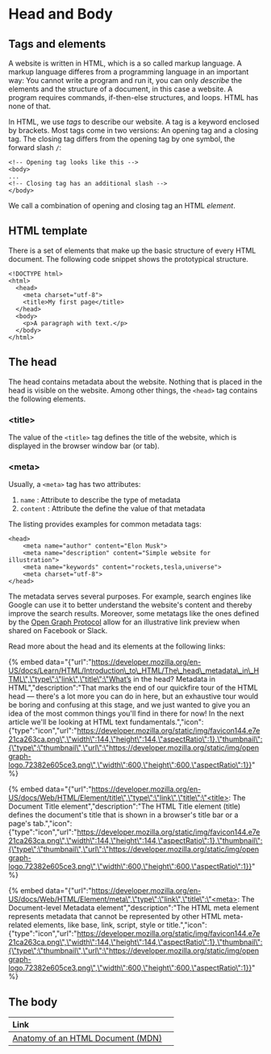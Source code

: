# Head and Body

## Tags and elements

A website is written in HTML, which is a so called markup language. A markup language differes from a programming language in an important way: You cannot write a program and run it, you can only _describe_ the elements and the structure of a document, in this case a website. A program requires commands, if-then-else structures, and loops. HTML has none of that.

In HTML, we use _tags_ to describe our website. A tag is a keyword enclosed by brackets. Most tags come in two versions: An opening tag and a closing tag. The closing tag differs from the opening tag by one symbol, the forward slash `/`:

```markup
<!-- Opening tag looks like this -->
<body>
...
<!-- Closing tag has an additional slash -->
</body>
```

We call a combination of opening and closing tag an HTML _element_.

## HTML template

There is a set of elements that make up the basic structure of every HTML document. The following code snippet shows the prototypical structure.

```markup
<!DOCTYPE html>
<html>
  <head>
    <meta charset="utf-8">
    <title>My first page</title>
  </head>
  <body>
    <p>A paragraph with text.</p>
  </body>
</html>
```

## The head

The head contains metadata about the website. Nothing that is placed in the head is visible on the website. Among other things, the `<head>` tag contains the following elements.

### &lt;title&gt;

The value of the `<title>` tag defines the title of the website, which is displayed in the browser window bar \(or tab\).

### &lt;meta&gt;

Usually, a `<meta>` tag has two attributes:

1. `name` : Attribute to describe the type of metadata
2. `content` : Attribute the define the value of that metadata

The listing provides examples for common metadata tags:

```markup
<head>
    <meta name="author" content="Elon Musk">
    <meta name="description" content="Simple website for illustration">
    <meta name="keywords" content="rockets,tesla,universe">
    <meta charset="utf-8">   
</head>
```

The metadata serves several purposes. For example, search engines like Google can use it to better understand the website's content and thereby improve the search results. Moreover, some metatags like the ones defined by the [Open Graph Protocol](http://ogp.me/) allow for an illustrative link preview when shared on Facebook or Slack.

Read more about the head and its elements at the following links:

{% embed data="{\"url\":\"https://developer.mozilla.org/en-US/docs/Learn/HTML/Introduction\_to\_HTML/The\_head\_metadata\_in\_HTML\",\"type\":\"link\",\"title\":\"What’s in the head? Metadata in HTML\",\"description\":\"That marks the end of our quickfire tour of the HTML head — there\'s a lot more you can do in here, but an exhaustive tour would be boring and confusing at this stage, and we just wanted to give you an idea of the most common things you\'ll find in there for now! In the next article we\'ll be looking at HTML text fundamentals.\",\"icon\":{\"type\":\"icon\",\"url\":\"https://developer.mozilla.org/static/img/favicon144.e7e21ca263ca.png\",\"width\":144,\"height\":144,\"aspectRatio\":1},\"thumbnail\":{\"type\":\"thumbnail\",\"url\":\"https://developer.mozilla.org/static/img/opengraph-logo.72382e605ce3.png\",\"width\":600,\"height\":600,\"aspectRatio\":1}}" %}

{% embed data="{\"url\":\"https://developer.mozilla.org/en-US/docs/Web/HTML/Element/title\",\"type\":\"link\",\"title\":\"<title>: The Document Title element\",\"description\":\"The HTML Title element \(title\) defines the document\'s title that is shown in a browser\'s title bar or a page\'s tab.\",\"icon\":{\"type\":\"icon\",\"url\":\"https://developer.mozilla.org/static/img/favicon144.e7e21ca263ca.png\",\"width\":144,\"height\":144,\"aspectRatio\":1},\"thumbnail\":{\"type\":\"thumbnail\",\"url\":\"https://developer.mozilla.org/static/img/opengraph-logo.72382e605ce3.png\",\"width\":600,\"height\":600,\"aspectRatio\":1}}" %}

{% embed data="{\"url\":\"https://developer.mozilla.org/en-US/docs/Web/HTML/Element/meta\",\"type\":\"link\",\"title\":\"<meta>: The Document-level Metadata element\",\"description\":\"The HTML meta element represents metadata that cannot be represented by other HTML meta-related elements, like base, link, script, style or title.\",\"icon\":{\"type\":\"icon\",\"url\":\"https://developer.mozilla.org/static/img/favicon144.e7e21ca263ca.png\",\"width\":144,\"height\":144,\"aspectRatio\":1},\"thumbnail\":{\"type\":\"thumbnail\",\"url\":\"https://developer.mozilla.org/static/img/opengraph-logo.72382e605ce3.png\",\"width\":600,\"height\":600,\"aspectRatio\":1}}" %}

## The body

| Link |  |
| :--- | :--- |
| [Anatomy of an HTML Document \(MDN\)](https://developer.mozilla.org/en-US/docs/Learn/HTML/Introduction_to_HTML/Getting_started#Anatomy_of_a_HTML_document) |  |

